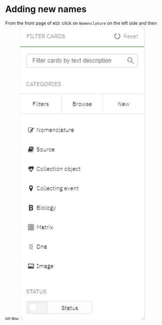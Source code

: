 # Adding new names

From the front page of `WID`: click on `Nomenclature` on the left side and then on `New`
<img src="https://github.com/DavideDalPos/WID-manual/blob/b0655a760611ce1705236952c523d65152fb236b/img/Fitler_cards.png" width="80%"/>
